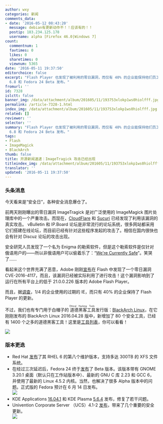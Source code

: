 ```yaml
---
author: wxy
categories: 新闻
comments_data:
- date: '2016-05-12 08:43:20'
  message: debian有更新动作不！！应该有的！！
  postip: 183.234.125.178
  username: alpha [Firefox 46.0|Windows 7]
count:
  commentnum: 1
  favtimes: 0
  likes: 0
  sharetimes: 0
  viewnum: 5365
date: '2016-05-11 19:37:50'
editorchoice: false
excerpt: "Flash Player 也发现了被利用的零日漏洞，而仅有 40% 的企业能保持他们员工的 Flash Player 是更新的；\r\nRHEL
  6.8 和 Fedora 24 Beta 发布。"
fromurl: ''
id: 7328
islctt: false
banner_img: /data/attachment/album/201605/11/193753xlokp1ws0hiolfff.jpg
permalink: /article-7328-1.html
index_img: /data/attachment/album/201605/11/193753xlokp1ws0hiolfff.jpg
related: []
reviewer: ''
selector: ''
summary: "Flash Player 也发现了被利用的零日漏洞，而仅有 40% 的企业能保持他们员工的 Flash Player 是更新的；\r\nRHEL
  6.8 和 Fedora 24 Beta 发布。"
tags:
- Flash
- ImageMagick
- BlackArch
thumb: false
title: 开源新闻速递：ImageTragick 攻击已经出现
titleindex_img: /data/attachment/album/201605/11/193753xlokp1ws0hiolfff.jpg
translator: ''
updated: '2016-05-11 19:37:50'
---
```


### 头条消息


今天看来是“安全日”，各种安全消息爆仓了。


前两天刚刚曝出的零日漏洞 ImageTragick 是对广泛使用的 ImageMagick 图片处理库中的一个严重攻击。而现在，[CloudFlare](https://blog.cloudflare.com/inside-imagetragick-the-real-payloads-being-used-to-hack-websites-2/) 和 [Sucuri](https://blog.sucuri.net/2016/05/analyzing-imagetragick-exploits-in-the-wild.html) 已经发现了利用该漏洞的真实攻击。 vBulletin 和 IP.Board 论坛是非常流行的论坛系统，很多网站都采用它们搭建在线论坛，而目前已经有针对这些程序发起的攻击了。相信在国内很快也会有针对 Discuz 论坛的攻击出现。


安全研究人员发现了一个名为 Enigma 的勒索软件，但是这个勒索软件是仅针对俄语用户的——所以非俄语用户可以偷着乐了：“[We're Currently Safe](http://news.softpedia.com/news/we-re-currently-safe-new-enigma-ransomware-targets-only-russian-users-503912.shtml)”。笑哭了……


看起来这个世界充满了恶意，Adobe 刚刚[宣布](https://helpx.adobe.com/security/products/flash-player/apsa16-02.html)在 Flash 中发现了一个零日漏洞 CVE-2016-4117，而且，该漏洞已经被实际利用了进行攻击！这个漏洞影响到了运行在所有平台上的低于 21.0.0.226 版本的 Adobe Flash Player。


而且，据[调查](https://duo.com/trusted-access-report-2016)，1/4 的企业使用的过期的 IE，而只有 40% 的企业保持了 Flash Player 的更新。


不过，我们也有专门用于白帽子的<ruby> 道德黑客工具 <rp>  （ </rp> <rt>  Ethical Hacking Tools </rt> <rp>  ） </rp></ruby>发行版：[BlackArch Linux](https://www.blackarch.org/)，在它刚刚发布的 BlackArch Linux 2016.04.28 版中，新增加了 80 个安全工具，已经有 1400 个之多的道德黑客工具！这里是[工具列表](https://www.blackarch.org/tools.html)，你可以看看！


![](/data/attachment/album/201605/11/193753xlokp1ws0hiolfff.jpg)


### 版本更迭


* Red Hat [发布](https://www.redhat.com/en/about/press-releases/latest-version-red-hat-enterprise-linux-6-brings-enhanced-security-management-and-monitoring-world%E2%80%99s-leading-enterprise-linux-platform)了其 RHEL 6 的第八个维护版本，支持多达 300TB 的 XFS 文件系统。
* 在经过三次延迟后，Fedora 24 终于[发布](https://fedoramagazine.org/fedora-24-beta-released/)了 Beta 版本。该版本带有 GNOME 3.20.1 桌面（默认只在工作站版本中）、最新的 GNU C 库 2.23 和 GCC 6，并使用了最新的 Linux 4.5.2 内核。当然，也解决了很多 Alpha 版本中的问题。正式版的 Fedora 预计在 6 月 14 日发布。  
![](/data/attachment/album/201605/11/193753k4bai7eqi2m2zyu2.jpg)
* KDE Applications [16.04.1](https://www.kde.org/announcements/announce-applications-16.04.1.php) 和 KDE Plasma [5.6.4](https://www.kde.org/announcements/plasma-5.6.4.php) 发布，修复了若干问题。
* Univention Corporate Server （UCS）4.1-2 [发布](http://forum.univention.de/viewtoindex_img.php?f=54&t=5748&sid=cce0fbc41d9e1b4844f7384b308e5302)，带来了几个重要的安全更新。  
![](/data/attachment/album/201605/11/193753tstbs9pvrcjrums8.jpg)